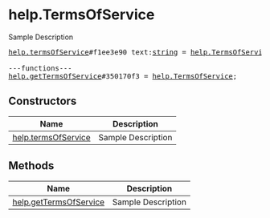 # help.TermsOfService

Sample Description

<pre>
<a href="../constructor/help.termsOfService.md">help.termsOfService</a>#f1ee3e90 text:<a href="../type/string.md">string</a> = <a href="../type/help.TermsOfService.md">help.TermsOfService</a>;

---functions---
<a href="../method/help.getTermsOfService.md">help.getTermsOfService</a>#350170f3 = <a href="../type/help.TermsOfService.md">help.TermsOfService</a>;
</pre>

## Constructors

| Name | Description |
|------|-------------|
| [help.termsOfService](../constructor/help.termsOfService.md) | Sample Description |

## Methods

| Name | Description |
|------|-------------|
| [help.getTermsOfService](../method/help.getTermsOfService.md) | Sample Description |
